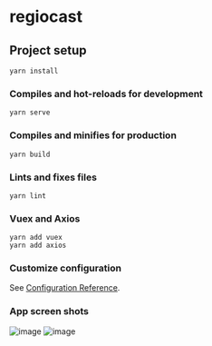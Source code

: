 # regiocast

## Project setup
```
yarn install
```

### Compiles and hot-reloads for development
```
yarn serve
```

### Compiles and minifies for production
```
yarn build
```

### Lints and fixes files
```
yarn lint
```

### Vuex and Axios
```
yarn add vuex
yarn add axios
```

### Customize configuration
See [Configuration Reference](https://cli.vuejs.org/config/).

### App screen shots
![image](https://user-images.githubusercontent.com/26629873/144024400-837742b8-a6b5-4e77-84bb-9f42ecbe958d.png)
![image](https://user-images.githubusercontent.com/26629873/144024469-6730a67a-cc20-46ff-8008-52c0c1fbfc1c.png)
